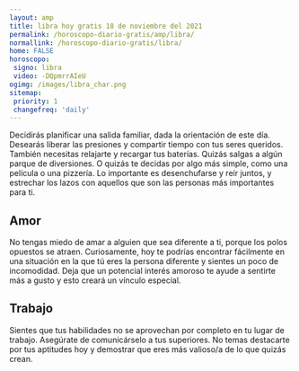 ```yaml
---
layout: amp
title: libra hoy gratis 18 de noviembre del 2021 
permalink: /horoscopo-diario-gratis/amp/libra/
normallink: /horoscopo-diario-gratis/libra/
home: FALSE
horoscopo:
 signo: libra
 video: -DQpmrrAIeU
ogimg: /images/libra_char.png
sitemap:
 priority: 1
 changefreq: 'daily'
---
```



Decidirás planificar una salida familiar, dada la orientación de este día. Desearás liberar las presiones y compartir tiempo con tus seres queridos. También necesitas relajarte y recargar tus baterías. Quizás salgas a algún parque de diversiones. O quizás te decidas por algo más simple, como una película o una pizzería. Lo importante es desenchufarse y reír juntos, y estrechar los lazos con aquellos que son las personas más importantes para ti.

## Amor

No tengas miedo de amar a alguien que sea diferente a ti, porque los polos opuestos se atraen. Curiosamente, hoy te podrías encontrar fácilmente en una situación en la que tú eres la persona diferente y sientes un poco de incomodidad. Deja que un potencial interés amoroso te ayude a sentirte más a gusto y esto creará un vínculo especial.

## Trabajo

Sientes que tus habilidades no se aprovechan por completo en tu lugar de trabajo. Asegúrate de comunicárselo a tus superiores. No temas destacarte por tus aptitudes hoy y demostrar que eres más valioso/a de lo que quizás crean.